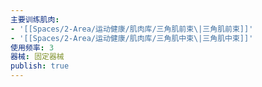 ```yaml
---
主要训练肌肉:
- '[[Spaces/2-Area/运动健康/肌肉库/三角肌前束\|三角肌前束]]'
- '[[Spaces/2-Area/运动健康/肌肉库/三角肌中束\|三角肌中束]]'
使用频率: 3
器械: 固定器械
publish: true
---
```

